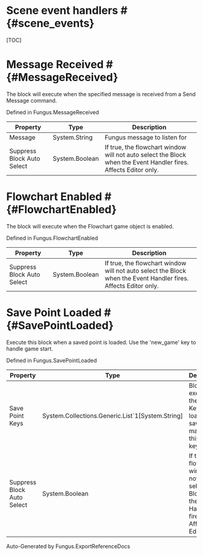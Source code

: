 # Scene event handlers # {#scene_events}

[TOC]
# Message Received # {#MessageReceived}
The block will execute when the specified message is received from a Send Message command.

Defined in Fungus.MessageReceived

Property | Type | Description
 --- | --- | ---
Message | System.String | Fungus message to listen for
Suppress Block Auto Select | System.Boolean | If true, the flowchart window will not auto select the Block when the Event Handler fires. Affects Editor only.

# Flowchart Enabled # {#FlowchartEnabled}
The block will execute when the Flowchart game object is enabled.

Defined in Fungus.FlowchartEnabled

Property | Type | Description
 --- | --- | ---
Suppress Block Auto Select | System.Boolean | If true, the flowchart window will not auto select the Block when the Event Handler fires. Affects Editor only.

# Save Point Loaded # {#SavePointLoaded}
Execute this block when a saved point is loaded. Use the 'new_game' key to handle game start.

Defined in Fungus.SavePointLoaded

Property | Type | Description
 --- | --- | ---
Save Point Keys | System.Collections.Generic.List`1[System.String] | Block will execute if the Save Key of the loaded save point matches this save key.
Suppress Block Auto Select | System.Boolean | If true, the flowchart window will not auto select the Block when the Event Handler fires. Affects Editor only.

Auto-Generated by Fungus.ExportReferenceDocs